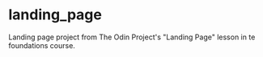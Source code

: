 # landing_page
Landing page project from The Odin Project's "Landing Page" lesson in te foundations course.
